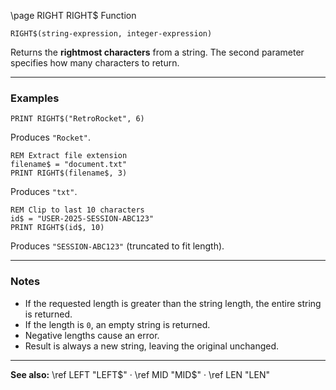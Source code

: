 \page RIGHT RIGHT$ Function

```basic
RIGHT$(string-expression, integer-expression)
```

Returns the **rightmost characters** from a string.
The second parameter specifies how many characters to return.

---

### Examples

```basic
PRINT RIGHT$("RetroRocket", 6)
```

Produces `"Rocket"`.

```basic
REM Extract file extension
filename$ = "document.txt"
PRINT RIGHT$(filename$, 3)
```

Produces `"txt"`.

```basic
REM Clip to last 10 characters
id$ = "USER-2025-SESSION-ABC123"
PRINT RIGHT$(id$, 10)
```

Produces `"SESSION-ABC123"` (truncated to fit length).

---

### Notes

* If the requested length is greater than the string length, the entire string is returned.
* If the length is `0`, an empty string is returned.
* Negative lengths cause an error.
* Result is always a new string, leaving the original unchanged.

---

**See also:**
\ref LEFT "LEFT$" · \ref MID "MID$" · \ref LEN "LEN"
